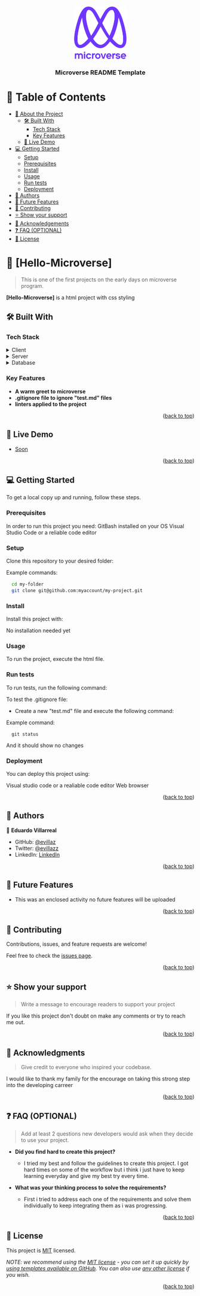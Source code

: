 <a name="readme-top"></a>

<!--
HOW TO USE:
This is an example of how you may give instructions on setting up your project locally.

Modify this file to match your project and remove sections that don't apply.

REQUIRED SECTIONS:
- Table of Contents
- About the Project
  - Built With
  - Live Demo
- Getting Started
- Authors
- Future Features
- Contributing
- Show your support
- Acknowledgements
- License

OPTIONAL SECTIONS:
- FAQ

After you're finished please remove all the comments and instructions!
-->

<div align="center">
  <!-- You are encouraged to replace this logo with your own! Otherwise you can also remove it. -->
  <img src="murple_logo.png" alt="logo" width="140"  height="auto" />
  <br/>

  <h3><b>Microverse README Template</b></h3>

</div>

<!-- TABLE OF CONTENTS -->

# 📗 Table of Contents

- [📖 About the Project](#about-project)
  - [🛠 Built With](#built-with)
    - [Tech Stack](#tech-stack)
    - [Key Features](#key-features)
  - [🚀 Live Demo](#live-demo)
- [💻 Getting Started](#getting-started)
  - [Setup](#setup)
  - [Prerequisites](#prerequisites)
  - [Install](#install)
  - [Usage](#usage)
  - [Run tests](#run-tests)
  - [Deployment](#triangular_flag_on_post-deployment)
- [👥 Authors](#authors)
- [🔭 Future Features](#future-features)
- [🤝 Contributing](#contributing)
- [⭐️ Show your support](#support)
- [🙏 Acknowledgements](#acknowledgements)
- [❓ FAQ (OPTIONAL)](#faq)
- [📝 License](#license)

<!-- PROJECT DESCRIPTION -->

# 📖 [Hello-Microverse] <a name="about-project"></a>

> This is one of the first projects on the early days on microverse program.

**[Hello-Microverse]** is a html project with css styling

## 🛠 Built With <a name="built-with"></a>

### Tech Stack <a name="tech-stack"></a>

<details>
  <summary>Client</summary>
  <ul>
    <li><a href="https://reactjs.org/">No client build for this project</a></li>
  </ul>
</details>

<details>
  <summary>Server</summary>
  <ul>
    <li><a href="https://expressjs.com/">No servers are integrated on this project</a></li>
  </ul>
</details>

<details>
<summary>Database</summary>
  <ul>
    <li><a href="https://www.postgresql.org/">No database is used on this project</a></li>
  </ul>
</details>

<!-- Features -->

### Key Features <a name="key-features"></a>

- **A warm greet to microverse**
- **.gitignore file to ignore "test.md" files**
- **linters applied to the project**

<p align="right">(<a href="#readme-top">back to top</a>)</p>


## 🚀 Live Demo <a name="live-demo"></a>

- [Soon](https://yourdeployedapplicationlink.com)

<p align="right">(<a href="#readme-top">back to top</a>)</p>

<!-- GETTING STARTED -->

## 💻 Getting Started <a name="getting-started"></a>


To get a local copy up and running, follow these steps.

### Prerequisites

In order to run this project you need:
GitBash installed on your OS 
Visual Studio Code or a reliable code editor

### Setup

Clone this repository to your desired folder:


Example commands:

```sh
  cd my-folder
  git clone git@github.com:myaccount/my-project.git
```

### Install

Install this project with:

No installation needed yet
<!--
Example command:

```sh
  cd my-project
  gem install
```
--->

### Usage

To run the project, execute the html file.

<!--
Example command:

```sh
  rails server
```
--->

### Run tests

To run tests, run the following command:

To test the .gitignore file:
- Create a new "test.md" file and execute the following command:


Example command:

```
  git status
```

And it should show no changes


### Deployment

You can deploy this project using:

Visual studio code or a realiable code editor
Web browser
<!--
Example:

```sh

```
 -->

<p align="right">(<a href="#readme-top">back to top</a>)</p>

<!-- AUTHORS -->

## 👥 Authors <a name="authors"></a>

👤 **Eduardo Villarreal**

- GitHub: [@evillaz](https://github.com/evillaz)
- Twitter: [@evillazz](https://twitter.com/evillazz)
- LinkedIn: [LinkedIn](https://linkedin.com/in/eduardo-villarreal-144a8925a)

<p align="right">(<a href="#readme-top">back to top</a>)</p>

<!-- FUTURE FEATURES -->

## 🔭 Future Features <a name="future-features"></a>

- This was an enclosed activity no future features will be uploaded

<p align="right">(<a href="#readme-top">back to top</a>)</p>

<!-- CONTRIBUTING -->

## 🤝 Contributing <a name="contributing"></a>

Contributions, issues, and feature requests are welcome!

Feel free to check the [issues page](../../issues/).

<p align="right">(<a href="#readme-top">back to top</a>)</p>

<!-- SUPPORT -->

## ⭐️ Show your support <a name="support"></a>

> Write a message to encourage readers to support your project

If you like this project  don't doubt on make any comments or try to reach me out.

<p align="right">(<a href="#readme-top">back to top</a>)</p>

<!-- ACKNOWLEDGEMENTS -->

## 🙏 Acknowledgments <a name="acknowledgements"></a>

> Give credit to everyone who inspired your codebase.

I would like to thank my family for the encourage on taking this strong step into the developing carreer

<p align="right">(<a href="#readme-top">back to top</a>)</p>

<!-- FAQ (optional) -->

## ❓ FAQ (OPTIONAL) <a name="faq"></a>

> Add at least 2 questions new developers would ask when they decide to use your project.

- **Did you find hard to create this project?**

  - I tried my best and follow the guidelines to create this project. I got hard times on some of the workflow but i think i just have to keep learning everyday and give my best try every time.

- **What was your thinking process to solve the requirements?**

  - First i tried to address each one of the requirements and solve them individually to keep integrating them as i was progressing.

<p align="right">(<a href="#readme-top">back to top</a>)</p>

<!-- LICENSE -->

## 📝 License <a name="license"></a>

This project is [MIT](./LICENSE) licensed.

_NOTE: we recommend using the [MIT license](https://choosealicense.com/licenses/mit/) - you can set it up quickly by [using templates available on GitHub](https://docs.github.com/en/communities/setting-up-your-project-for-healthy-contributions/adding-a-license-to-a-repository). You can also use [any other license](https://choosealicense.com/licenses/) if you wish._

<p align="right">(<a href="#readme-top">back to top</a>)</p>

